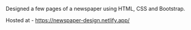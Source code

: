 Designed a few pages of a newspaper using HTML, CSS and Bootstrap.

Hosted at - https://newspaper-design.netlify.app/
